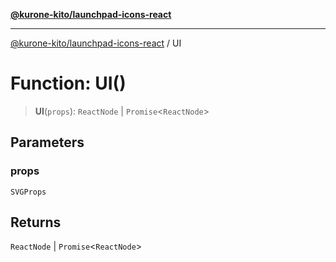 [**@kurone-kito/launchpad-icons-react**](../README.md)

***

[@kurone-kito/launchpad-icons-react](../globals.md) / UI

# Function: UI()

> **UI**(`props`): `ReactNode` \| `Promise`\<`ReactNode`\>

## Parameters

### props

`SVGProps`

## Returns

`ReactNode` \| `Promise`\<`ReactNode`\>
